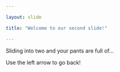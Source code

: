 ```yaml
---

layout: slide

title: "Welcome to our second slide!"

---
```


Sliding into two and your pants are full of...

Use the left arrow to go back!
